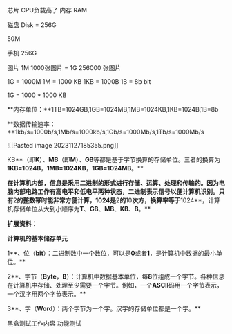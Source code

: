 
芯片  CPU负载高了
内存 RAM

磁盘  Disk = 256G


50M


手机 256G

图片  1M   1000张图片 = 1G
256000 张图片

1G = 1000M
1M = 1000 KB
1KB = 1000B
1B = 8b
bit

1G = 1000 * 1000 KB


**内存单位：**1TB=1024GB,1GB=1024MB,1MB=1024KB,1KB=1024B,1B=8b

**数据传输速率：**1kb/s=1000b/s,1Mb/s=1000kb/s,1Gb/s=1000Mb/s,1Tb/s=1000Mb/s

![[Pasted image 20231127185355.png]]

KB**（即**K**）、**MB**（即**M**）、**GB**等都是基于字节换算的存储单位。三者的换算为**1KB=1024B**，**1MB=1024KB**，**1GB=1024MB**。**



**在计算机内部，信息是釆用二进制的形式进行存储、运算、处理和传输的。因为电脑内部电路工作有高电平和低电平两种状态，二进制表示信号以便计算机识别。只有**2**的整数幂时能非常方便计算，**1024**是**2**的**10**次方，换算率等于**1024**，计算机存储单位从大到小顺序为**T**、**GB**、**MB**、**KB**、**B**。**

[](https://iknow-pic.cdn.bcebos.com/cc11728b4710b912ada297cdccfdfc03924522a5)  

**扩展资料：**

**计算机的基本储存单元**

1**、位（**bit**）：二进制数中一个数位，可以是**0**或者**1**，是计算机中数据的最小单位。**

2**、字节（**Byte**，**B**）：计算机中数据基本单位，每**8**位组成一个字节。各种信息在计算机中存储、处理至少需要一个字节。例如，一个**ASCII**码用一个字节表示，一个汉字用两个字节表示。**

3**、字（**Word**）：两个字节为一个字。汉字的存储单位都是一个字。**



黑盒测试工作内容
功能测试



